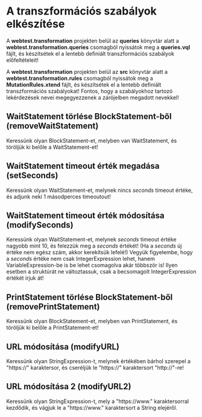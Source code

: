 # A transzformációs szabályok elkészítése

A **webtest.transformation** projekten belül az **queries** könyvtár alatt a **webtest.transformation.queries** csomagból nyissátok meg a **queries.vql** fájlt, és készítsétek el a lentebb definiált transzformációs szabályok előfeltételeit!

A **webtest.transformation** projekten belül az **src** könyvtár alatt a **webtest.transformation.rules** csomagból nyissátok meg a **MutationRules.xtend** fájlt, és készítsétek el a lentebb definiált transzformációs szabályokat! Fontos, hogy a szabályokhoz tartozó lekérdezések nevei megegyezzenek a zárójelben megadott nevekkel!

## WaitStatement törlése BlockStatement-ből (removeWaitStatement)
Keressünk olyan BlockStatement-et, melyben van WaitStatement, és töröljük ki belőle a WaitStatement-et!

## WaitStatement timeout érték megadása (setSeconds)
Keressünk olyan WaitStatement-et, melynek nincs _seconds_ timeout értéke, és adjunk neki 1 másodperces timeoutout!

## WaitStatement timeout érték módosítása (modifySeconds)
Keressünk olyan WaitStatement-et, melynek _seconds_ timeout értéke nagyobb mint 10, és felezzük meg a _seconds_ értékét! (Ha a _seconds_ új értéke nem egész szám, akkor kerekítsük lefelé!)
Vegyük figyelembe, hogy a _seconds_ értéke nem csak IntegerExpression lehet, hanem VariableExpression-be is be lehet csomagolva akár többször is! Ilyen esetben a struktúrát ne változtassuk, csak a becsomagolt IntegerExpression értékét írjuk át!

## PrintStatement törlése BlockStatement-ből (removePrintStatement)
Keressünk olyan BlockStatement-et, melyben van PrintStatement, és töröljük ki belőle a PrintStatement-et!

## URL módosítása (modifyURL)
Keressünk olyan StringExpression-t, melynek értékében bárhol szerepel a "https://" karaktersor, és cseréljük le "https://" karaktersort "http://"-re!

## URL módosítása 2 (modifyURL2)
Keressünk olyan StringExpression-t, mely a "https://www." karaktersorral kezdődik, és vágjuk le a "https://www." karaktersort a String elejéről.

